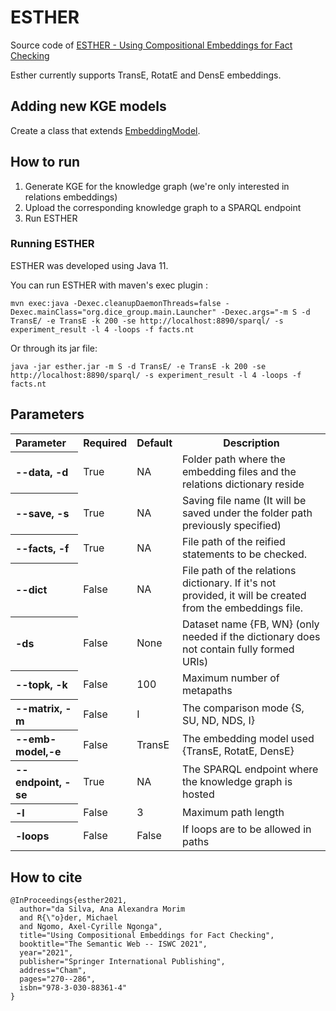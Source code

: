 # ESTHER

Source code of [ESTHER - Using Compositional Embeddings for Fact Checking](https://papers.dice-research.org/2021/ISWC2021_Esther/ESTHER_public.pdf)

Esther currently supports TransE, RotatE and DensE embeddings.

## Adding new KGE models
Create a class that extends [EmbeddingModel](https://github.com/dice-group/esther/blob/master/src/main/java/org/dice_group/models/EmbeddingModel.java).

## How to run
1. Generate KGE for the knowledge graph (we're only interested in relations embeddings)
2. Upload the corresponding knowledge graph to a SPARQL endpoint
3. Run ESTHER

### Running ESTHER

ESTHER was developed using Java 11.

You can run ESTHER with maven's exec plugin :

``` 
mvn exec:java -Dexec.cleanupDaemonThreads=false -Dexec.mainClass="org.dice_group.main.Launcher" -Dexec.args="-m S -d TransE/ -e TransE -k 200 -se http://localhost:8890/sparql/ -s experiment_result -l 4 -loops -f facts.nt
```

Or through its jar file:

```
java -jar esther.jar -m S -d TransE/ -e TransE -k 200 -se http://localhost:8890/sparql/ -s experiment_result -l 4 -loops -f facts.nt
```

## Parameters

<table>
  <tr><th align="left">Parameter</th><th>Required</th><th>Default</th><th>Description</th></tr>
  <tr><th align="left">--data, -d</th><td>True</td><td>NA</td><td>Folder path where the embedding files and the relations dictionary reside</td></tr>
  <tr><th align="left">--save, -s</th><td>True</td><td>NA</td><td>Saving file name (It will be saved under the folder path previously specified)</td></tr>
  <tr><th align="left">--facts, -f</th><td>True</td><td>NA</td><td>File path of the reified statements to be checked.</td></tr>
  <tr><th align="left">--dict</th><td>False</td><td>NA</td><td> File path of the relations dictionary. If it's not provided, it will be created from the embeddings file.</td></tr>
  <tr><th align="left">-ds</th><td>False</td><td>None</td><td>Dataset name {FB, WN} (only needed if the dictionary does not contain fully formed URIs)</td></tr>
  <tr><th align="left">--topk, -k</th><td>False</td><td>100</td><td>Maximum number of metapaths</td></tr>
  <tr><th align="left">--matrix, -m</th><td>False</td><td>I</td><td>The comparison mode {S, SU, ND, NDS, I}</td></tr>
  <tr><th align="left">--emb-model,-e</th><td>False</td><td>TransE</td><td>The embedding model used {TransE, RotatE, DensE}</td></tr>
  <tr><th align="left">--endpoint, -se</th><td>True</td><td>NA</td><td>The SPARQL endpoint where the knowledge graph is hosted</td></tr>
  <tr><th align="left">-l</th><td>False</td><td>3</td><td>Maximum path length</td></tr>
  <tr><th align="left">-loops</th><td>False</td><td>False</td><td>If loops are to be allowed in paths</td></tr>
</table>


<!-- Commented
- **--data, -d**: Folder path where the embedding files and the relations dictionary reside. (required)
- **--save, -s**: Saving file name (It will be saved under the folder path previously specified) (required)
- **--facts, -f**: File path of the facts to be checked. (required)
- **--dict**: File path of the relations dictionary. (required)
- **-ds**: Dataset name {FB, WN} (only needed if the dictionary does not contain fully formed URIs)
- **--topk, -k**: Maximum number of metapaths. (Default = 100)
- **--matrix, -m**: The comparison mode {S, SU, ND, NDS, I}
- **--emb-model,-e**: The embedding model used {TransE, RotatE, DensE}
- **--endpoint, -se**: The SPARQL endpoint where the knowledge graph is hosted. (required)
- **-l**: Maximum path length. (Default = 3)
- **-loops**: Specify if you want loops to be allowed in paths.
-->

## How to cite

``` 
@InProceedings{esther2021,
  author="da Silva, Ana Alexandra Morim
  and R{\"o}der, Michael
  and Ngomo, Axel-Cyrille Ngonga",
  title="Using Compositional Embeddings for Fact Checking",
  booktitle="The Semantic Web -- ISWC 2021",
  year="2021",
  publisher="Springer International Publishing",
  address="Cham",
  pages="270--286",
  isbn="978-3-030-88361-4"
}
```

